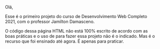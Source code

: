 Olá,

Esse é o primeiro projeto do curso de Desenvolvimento Web Completo 2021, com o professor Jamilton Damasceno.

O código dessa página HTML não está 100% escrito de acordo com as boas práticas e o uso de <table> para fazer essa projeto não é o indicado. Mas é o recurso que foi ensinado até agora. É apenas para praticar.